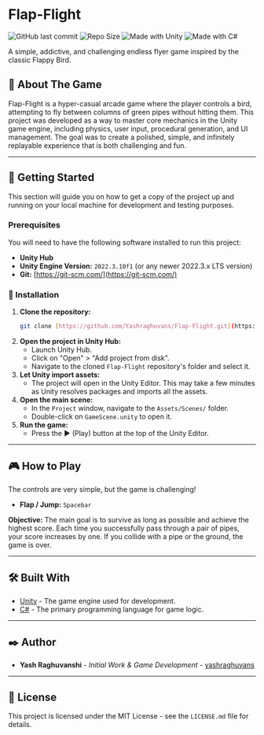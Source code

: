# Flap-Flight

![GitHub last commit](https://img.shields.io/github/last-commit/Yashraghuvans/Flap-Flight?style=for-the-badge&logo=github)
![Repo Size](https://img.shields.io/github/repo-size/Yashraghuvans/Flap-Flight?style=for-the-badge)
![Made with Unity](https://img.shields.io/badge/Made%20with-Unity-57b9d3.svg?style=for-the-badge&logo=unity)
![Made with C#](https://img.shields.io/badge/Language-C%23-239120.svg?style=for-the-badge&logo=c-sharp)


A simple, addictive, and challenging endless flyer game inspired by the classic Flappy Bird.

## 📖 About The Game

Flap-Flight is a hyper-casual arcade game where the player controls a bird, attempting to fly between columns of green pipes without hitting them. This project was developed as a way to master core mechanics in the Unity game engine, including physics, user input, procedural generation, and UI management. The goal was to create a polished, simple, and infinitely replayable experience that is both challenging and fun.

---

## 🚀 Getting Started

This section will guide you on how to get a copy of the project up and running on your local machine for development and testing purposes.

### Prerequisites

You will need to have the following software installed to run this project:

* **Unity Hub**
* **Unity Engine Version:** `2022.3.10f1` (or any newer 2022.3.x LTS version)
* **Git:** [https://git-scm.com/](https://git-scm.com/)

### 🔧 Installation

1.  **Clone the repository:**
    ```sh
    git clone [https://github.com/Yashraghuvans/Flap-Flight.git](https://github.com/Yashraghuvans/Flap-Flight.git)
    ```
2.  **Open the project in Unity Hub:**
    * Launch Unity Hub.
    * Click on "Open" > "Add project from disk".
    * Navigate to the cloned `Flap-Flight` repository's folder and select it.
3.  **Let Unity import assets:**
    * The project will open in the Unity Editor. This may take a few minutes as Unity resolves packages and imports all the assets.
4.  **Open the main scene:**
    * In the `Project` window, navigate to the `Assets/Scenes/` folder.
    * Double-click on `GameScene.unity` to open it.
5.  **Run the game:**
    * Press the ▶️ (Play) button at the top of the Unity Editor.

---

## 🎮 How to Play

The controls are very simple, but the game is challenging!

* **Flap / Jump:** `Spacebar`

**Objective:** The main goal is to survive as long as possible and achieve the highest score. Each time you successfully pass through a pair of pipes, your score increases by one. If you collide with a pipe or the ground, the game is over.

---

## 🛠️ Built With

* [Unity](https://unity.com/) - The game engine used for development.
* [C#](https://docs.microsoft.com/en-us/dotnet/csharp/) - The primary programming language for game logic.

---

## ✒️ Author

* **Yash Raghuvanshi** - *Initial Work & Game Development* - [yashraghuvans](https://github.com/yashraghuvans)

---

## 📄 License

This project is licensed under the MIT License - see the `LICENSE.md` file for details.
